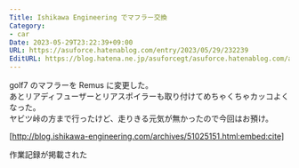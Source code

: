 ```yaml
---
Title: Ishikawa Engineering でマフラー交換
Category:
- car
Date: 2023-05-29T23:22:39+09:00
URL: https://asuforce.hatenablog.com/entry/2023/05/29/232239
EditURL: https://blog.hatena.ne.jp/asuforcegt/asuforce.hatenablog.com/atom/entry/820878482936842101
---
```


golf7 のマフラーを Remus に変更した。  
あとリアディフューザーとリアスポイラーも取り付けてめちゃくちゃカッコよくなった。  
ヤビツ峠の方まで行ったけど、走りきる元気が無かったので今回はお預け。  

[http://blog.ishikawa-engineering.com/archives/51025151.html:embed:cite]

作業記録が掲載された
